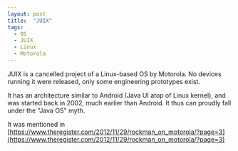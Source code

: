 ```yaml
---
layout: post
title:  "JUIX"
tags:
  - OS
  - JUIX
  - Linux
  - Motorola
---
```

JUIX is a cancelled project of a Linux-based OS by Motorola. No devices running it were released, only some engineering prototypes exist.

It has an architecture similar to Android (Java UI atop of Linux kernel), and was started back in 2002, much earlier than Android. It thus can proudly fall under the "Java OS" myth.

It was mentioned in [https://www.theregister.com/2012/11/29/rockman_on_motorola/?page=3](https://www.theregister.com/2012/11/29/rockman_on_motorola/?page=3)
